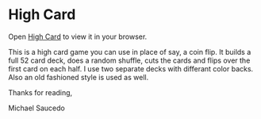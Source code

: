 # High Card

Open [High Card](https://highcard.netlify.app/) to view it in your browser.

This is a high card game you can use in place of say, a coin flip. It builds a full 52 card deck, does a random shuffle, cuts the cards and flips over the first card on each half. I use two separate decks with differant color backs. Also an old fashioned style is used as well.

Thanks for reading,

Michael Saucedo
